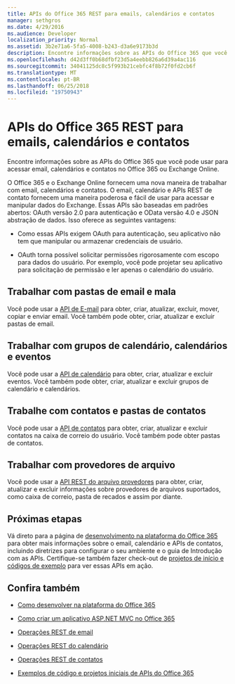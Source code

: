 ```yaml
---
title: APIs do Office 365 REST para emails, calendários e contatos
manager: sethgros
ms.date: 4/29/2016
ms.audience: Developer
localization_priority: Normal
ms.assetid: 3b2e71a6-5fa5-4008-b243-d3a6e9173b3d
description: Encontre informações sobre as APIs do Office 365 que você pode usar para acessar email, calendários e contatos no Office 365 ou Exchange Online.
ms.openlocfilehash: d42d3ff0b68dfbf23d5a4eebb826a6d39a4ac116
ms.sourcegitcommit: 34041125dc8c5f993b21cebfc4f8b72f0fd2cb6f
ms.translationtype: MT
ms.contentlocale: pt-BR
ms.lasthandoff: 06/25/2018
ms.locfileid: "19750943"
---
```

# <a name="office-365-rest-apis-for-mail-calendars-and-contacts"></a>APIs do Office 365 REST para emails, calendários e contatos

Encontre informações sobre as APIs do Office 365 que você pode usar para acessar email, calendários e contatos no Office 365 ou Exchange Online.
  
O Office 365 e o Exchange Online fornecem uma nova maneira de trabalhar com email, calendários e contatos. O email, calendário e APIs REST de contato fornecem uma maneira poderosa e fácil de usar para acessar e manipular dados do Exchange. Essas APIs são baseadas em padrões abertos: OAuth versão 2.0 para autenticação e OData versão 4.0 e JSON abstração de dados. Isso oferece as seguintes vantagens:
  
- Como essas APIs exigem OAuth para autenticação, seu aplicativo não tem que manipular ou armazenar credenciais de usuário.
    
- OAuth torna possível solicitar permissões rigorosamente com escopo para dados do usuário. Por exemplo, você pode projetar seu aplicativo para solicitação de permissão e ler apenas o calendário do usuário.
    
## <a name="work-with-email-and-mail-folders"></a>Trabalhar com pastas de email e mala

Você pode usar a [API de E-mail](http://msdn.microsoft.com/office/office365/api/mail-rest-operations%28Office.15%29.aspx) para obter, criar, atualizar, excluir, mover, copiar e enviar email. Você também pode obter, criar, atualizar e excluir pastas de email. 
  
## <a name="work-with-events-calendars-and-calendar-groups"></a>Trabalhar com grupos de calendário, calendários e eventos

Você pode usar a [API de calendário](http://msdn.microsoft.com/office/office365/api/calendar-rest-operations%28Office.15%29.aspx) para obter, criar, atualizar e excluir eventos. Você também pode obter, criar, atualizar e excluir grupos de calendário e calendários. 
  
## <a name="work-with-contacts-and-contact-folders"></a>Trabalhe com contatos e pastas de contatos

Você pode usar a [API de contatos](http://msdn.microsoft.com/office/office365/api/contacts-rest-operations%28Office.15%29.aspx) para obter, criar, atualizar e excluir contatos na caixa de correio do usuário. Você também pode obter pastas de contatos. 
  
## <a name="work-with-file-providers"></a>Trabalhar com provedores de arquivo

Você pode usar a [API REST do arquivo provedores](http://msdn.microsoft.com/library/8bab5403-de68-4b49-ab19-9a6470f2a2ce%28Office.15%29.aspx) para obter, criar, atualizar e excluir informações sobre provedores de arquivos suportados, como caixa de correio, pasta de recados e assim por diante. 
  
## <a name="next-steps"></a>Próximas etapas

Vá direto para a página de [desenvolvimento na plataforma do Office 365](http://msdn.microsoft.com/office/office365/howto/platform-development-overview%28Office.15%29.aspx) para obter mais informações sobre o email, calendário e APIs de contatos, incluindo diretrizes para configurar o seu ambiente e o guia de Introdução com as APIs. Certifique-se também fazer check-out de [projetos de início e códigos de exemplo](http://msdn.microsoft.com/office/office365/howto/Starter-projects-and-code-samples%28Office.15%29.aspx) para ver essas APIs em ação. 
  
## <a name="see-also"></a>Confira também


- [Como desenvolver na plataforma do Office 365](http://msdn.microsoft.com/office/office365/howto/platform-development-overview%28Office.15%29.aspx)
    
- [Como criar um aplicativo ASP.NET MVC no Office 365](http://msdn.microsoft.com/office/office365/howto/Build-your-first-ASPNET-MVC-app%28Office.15%29.aspx)
    
- [Operações REST de email](http://msdn.microsoft.com/office/office365/api/mail-rest-operations%28Office.15%29.aspx)
    
- [Operações REST do calendário](http://msdn.microsoft.com/office/office365/api/calendar-rest-operations%28Office.15%29.aspx)
    
- [Operações REST de contatos](http://msdn.microsoft.com/office/office365/api/contacts-rest-operations%28Office.15%29.aspx)
    
- [Exemplos de código e projetos iniciais de APIs do Office 365](http://msdn.microsoft.com/office/office365/howto/Starter-projects-and-code-samples%28Office.15%29.aspx)
    

